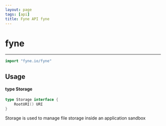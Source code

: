 ```yaml
---
layout: page
tags: [api]
title: Fyne API fyne
---
```


# fyne
---
```go
import "fyne.io/fyne"
```

## Usage

#### type Storage

```go
type Storage interface {
	RootURI() URI
}
```

Storage is used to manage file storage inside an application sandbox
